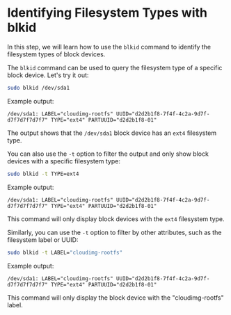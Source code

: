 # Identifying Filesystem Types with blkid

In this step, we will learn how to use the `blkid` command to identify the filesystem types of block devices.

The `blkid` command can be used to query the filesystem type of a specific block device. Let's try it out:

```bash
sudo blkid /dev/sda1
```

Example output:

```
/dev/sda1: LABEL="cloudimg-rootfs" UUID="d2d2b1f8-7f4f-4c2a-9d7f-d7f7d7f7d7f7" TYPE="ext4" PARTUUID="d2d2b1f8-01"
```

The output shows that the `/dev/sda1` block device has an `ext4` filesystem type.

You can also use the `-t` option to filter the output and only show block devices with a specific filesystem type:

```bash
sudo blkid -t TYPE=ext4
```

Example output:

```
/dev/sda1: LABEL="cloudimg-rootfs" UUID="d2d2b1f8-7f4f-4c2a-9d7f-d7f7d7f7d7f7" TYPE="ext4" PARTUUID="d2d2b1f8-01"
```

This command will only display block devices with the `ext4` filesystem type.

Similarly, you can use the `-t` option to filter by other attributes, such as the filesystem label or UUID:

```bash
sudo blkid -t LABEL="cloudimg-rootfs"
```

Example output:

```
/dev/sda1: LABEL="cloudimg-rootfs" UUID="d2d2b1f8-7f4f-4c2a-9d7f-d7f7d7f7d7f7" TYPE="ext4" PARTUUID="d2d2b1f8-01"
```

This command will only display the block device with the "cloudimg-rootfs" label.
